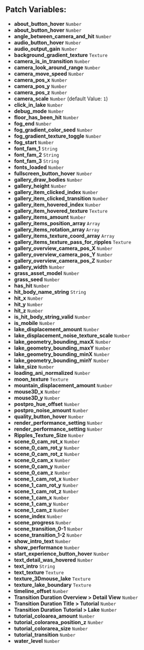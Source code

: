## Patch Variables:

* __about_button_hover__ ```Number```
* __about_button_hover__ ```Number```
* __angle_between_camera_and_hit__ ```Number```
* __audio_button_hover__ ```Number```
* __audio_output_gain__ ```Number```
* __background_gradient_texture__ ```Texture```
* __camera_is_in_transition__ ```Number```
* __camera_look_around_range__ ```Number```
* __camera_move_speed__ ```Number```
* __camera_pos_x__ ```Number```
* __camera_pos_y__ ```Number```
* __camera_pos_z__ ```Number```
* __camera_scale__ ```Number``` (default Value: `1`)
* __click_in_lake__ ```Number```
* __debug_mode__ ```Number```
* __floor_has_been_hit__ ```Number```
* __fog_end__ ```Number```
* __fog_gradient_color_seed__ ```Number```
* __fog_gradient_texture_toggle__ ```Number```
* __fog_start__ ```Number```
* __font_fam_1__ ```String```
* __font_fam_2__ ```String```
* __font_fam_3__ ```String```
* __fonts_loaded__ ```Number```
* __fullscreen_button_hover__ ```Number```
* __gallery_draw_bodies__ ```Number```
* __gallery_height__ ```Number```
* __gallery_item_clicked_index__ ```Number```
* __gallery_item_clicked_transition__ ```Number```
* __gallery_item_hovered_index__ ```Number```
* __gallery_item_hovered_texture__ ```Texture```
* __gallery_items_amount__ ```Number```
* __gallery_items_position_array__ ```Array```
* __gallery_items_rotation_array__ ```Array```
* __gallery_items_texture_coord_array__ ```Array```
* __gallery_items_texture_pass_for_ripples__ ```Texture```
* __gallery_overview_camera_pos_X__ ```Number```
* __gallery_overview_camera_pos_Y__ ```Number```
* __gallery_overview_camera_pos_Z__ ```Number```
* __gallery_width__ ```Number```
* __grass_asset_model__ ```Number```
* __grass_seed__ ```Number```
* __has_hit__ ```Number```
* __hit_body_name_string__ ```String```
* __hit_x__ ```Number```
* __hit_y__ ```Number```
* __hit_z__ ```Number```
* __is_hit_body_string_valid__ ```Number```
* __is_mobile__ ```Number```
* __lake_displacement_amount__ ```Number```
* __lake_displacement_noise_texture_scale__ ```Number```
* __lake_geometry_bounding_maxX__ ```Number```
* __lake_geometry_bounding_maxY__ ```Number```
* __lake_geometry_bounding_minX__ ```Number```
* __lake_geometry_bounding_minY__ ```Number```
* __lake_size__ ```Number```
* __loading_ani_normalized__ ```Number```
* __moon_texture__ ```Texture```
* __mountain_displacement_amount__ ```Number```
* __mouse3D_x__ ```Number```
* __mouse3D_y__ ```Number```
* __postpro_hue_offset__ ```Number```
* __postpro_noise_amount__ ```Number```
* __quality_button_hover__ ```Number```
* __render_performance_setting__ ```Number```
* __render_performance_setting__ ```Number```
* __Ripples_Texture_Size__ ```Number```
* __scene_0_cam_rot_x__ ```Number```
* __scene_0_cam_rot_y__ ```Number```
* __scene_0_cam_rot_z__ ```Number```
* __scene_0_cam_x__ ```Number```
* __scene_0_cam_y__ ```Number```
* __scene_0_cam_z__ ```Number```
* __scene_1_cam_rot_x__ ```Number```
* __scene_1_cam_rot_y__ ```Number```
* __scene_1_cam_rot_z__ ```Number```
* __scene_1_cam_x__ ```Number```
* __scene_1_cam_y__ ```Number```
* __scene_1_cam_z__ ```Number```
* __scene_index__ ```Number```
* __scene_progress__ ```Number```
* __scene_transition_0-1__ ```Number```
* __scene_transition_1-2__ ```Number```
* __show_intro_text__ ```Number```
* __show_performance__ ```Number```
* __start_experience_button_hover__ ```Number```
* __text_detail_was_hovered__ ```Number```
* __text_intro__ ```String```
* __text_texture__ ```Texture```
* __texture_3Dmouse_lake__ ```Texture```
* __texture_lake_boundary__ ```Texture```
* __timeline_offset__ ```Number```
* __Transition Duration Overview > Detail View__ ```Number```
* __Transition Duration Title > Tutorial__ ```Number```
* __Transition Duration Tutorial > Lake__ ```Number```
* __tutorial_coloarea_amount__ ```Number```
* __tutorial_colorarea_position_z__ ```Number```
* __tutorial_colorarea_size__ ```Number```
* __tutorial_transition__ ```Number```
* __water_level__ ```Number```


